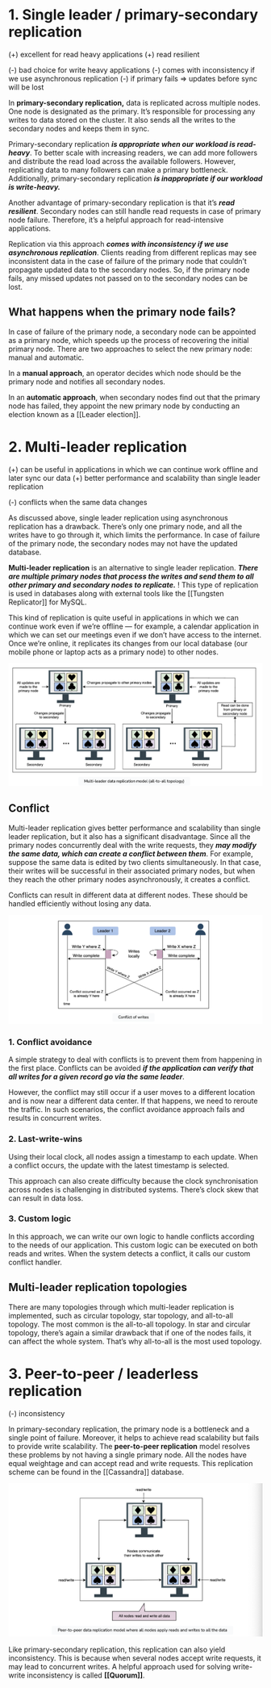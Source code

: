 # 1. Single leader / primary-secondary replication

(+) excellent for read heavy applications
(+) read resilient

(-) bad choice for write heavy applications
(-) comes with inconsistency if we use asynchronous replication
(-) if primary fails => updates before sync will be lost

In **primary-secondary replication,** data is replicated across multiple nodes. One node is designated as the primary. It’s responsible for processing any writes to data stored on the cluster. It also sends all the writes to the secondary nodes and keeps them in sync.

Primary-secondary replication ***is appropriate when our workload is read-heavy***. To better scale with increasing readers, we can add more followers and distribute the read load across the available followers. However, replicating data to many followers can make a primary bottleneck. Additionally, primary-secondary replication ***is inappropriate if our workload is write-heavy.***

Another advantage of primary-secondary replication is that it’s ***read resilient***. Secondary nodes can still handle read requests in case of primary node failure. Therefore, it’s a helpful approach for read-intensive applications.

Replication via this approach ***comes with inconsistency if we use asynchronous replication***. Clients reading from different replicas may see inconsistent data in the case of failure of the primary node that couldn’t propagate updated data to the secondary nodes. So, if the primary node fails, any missed updates not passed on to the secondary nodes can be lost.
## What happens when the primary node fails?

In case of failure of the primary node, a secondary node can be appointed as a primary node, which speeds up the process of recovering the initial primary node. There are two approaches to select the new primary node: manual and automatic.

In a **manual approach**, an operator decides which node should be the primary node and notifies all secondary nodes.

In an **automatic approach**, when secondary nodes find out that the primary node has failed, they appoint the new primary node by conducting an election known as a [[Leader election]].
# 2. Multi-leader replication

(+) can be useful in applications in which we can continue work offline and later sync our data
(+) better performance and scalability than single leader replication

(-) conflicts when the same data changes

As discussed above, single leader replication using asynchronous replication has a drawback. There’s only one primary node, and all the writes have to go through it, which limits the performance. In case of failure of the primary node, the secondary nodes may not have the updated database.

**Multi-leader replication** is an alternative to single leader replication. ***There are multiple primary nodes that process the writes and send them to all other primary and secondary nodes to replicate.*** 
! This type of replication is used in databases along with external tools like the [[Tungsten Replicator]] for MySQL.

This kind of replication is quite useful in applications in which we can continue work even if we’re offline — for example, a calendar application in which we can set our meetings even if we don’t have access to the internet. Once we’re online, it replicates its changes from our local database (our mobile phone or laptop acts as a primary node) to other nodes.

![](../../../../../../_Attachments/Pasted%20image%2020240119194307.png)
## Conflict

Multi-leader replication gives better performance and scalability than single leader replication, but it also has a significant disadvantage. Since all the primary nodes concurrently deal with the write requests, they ***may modify the same data, which can create a conflict between them***. 
For example, suppose the same data is edited by two clients simultaneously. In that case, their writes will be successful in their associated primary nodes, but when they reach the other primary nodes asynchronously, it creates a conflict.

Conflicts can result in different data at different nodes. These should be handled efficiently without losing any data.

![](../../../../../../_Attachments/Pasted%20image%2020240119194515.png)
### 1. Conflict avoidance

A simple strategy to deal with conflicts is to prevent them from happening in the first place. Conflicts can be avoided ***if the application can verify that all writes for a given record go via the same leader***.

However, the conflict may still occur if a user moves to a different location and is now near a different data center. If that happens, we need to reroute the traffic. In such scenarios, the conflict avoidance approach fails and results in concurrent writes.
### 2. Last-write-wins

Using their local clock, all nodes assign a timestamp to each update. When a conflict occurs, the update with the latest timestamp is selected.

This approach can also create difficulty because the clock synchronisation across nodes is challenging in distributed systems. There’s clock skew that can result in data loss.
### 3. Custom logic

In this approach, we can write our own logic to handle conflicts according to the needs of our application. This custom logic can be executed on both reads and writes. When the system detects a conflict, it calls our custom conflict handler.

## Multi-leader replication topologies

There are many topologies through which multi-leader replication is implemented, such as circular topology, star topology, and all-to-all topology. The most common is the all-to-all topology. In star and circular topology, there’s again a similar drawback that if one of the nodes fails, it can affect the whole system. That’s why all-to-all is the most used topology.

# 3. Peer-to-peer / leaderless replication

(-) inconsistency

In primary-secondary replication, the primary node is a bottleneck and a single point of failure. Moreover, it helps to achieve read scalability but fails to provide write scalability. The **peer-to-peer replication** model resolves these problems by not having a single primary node. All the nodes have equal weightage and can accept read and write requests. This replication scheme can be found in the [[Cassandra]] database.

![](../../../../../../_Attachments/Pasted%20image%2020240119195006.png)

Like primary-secondary replication, this replication can also yield inconsistency. This is because when several nodes accept write requests, it may lead to concurrent writes. A helpful approach used for solving write-write inconsistency is called **[[Quorum]]**.


